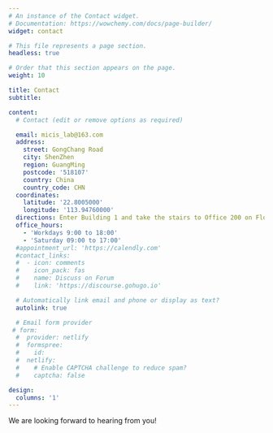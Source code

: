 ```yaml
---
# An instance of the Contact widget.
# Documentation: https://wowchemy.com/docs/page-builder/
widget: contact

# This file represents a page section.
headless: true

# Order that this section appears on the page.
weight: 10

title: Contact
subtitle:

content:
  # Contact (edit or remove options as required)

  email: micis_lab@163.com
  address:
    street: GongChang Road
    city: ShenZhen
    region: GuangMing
    postcode: '518107'
    country: China
    country_code: CHN
  coordinates:
    latitude: '22.8005000'
    longitude: '113.94760000'
  directions: Enter Building 1 and take the stairs to Office 200 on Floor 2
  office_hours:
    - 'Workdays 9:00 to 18:00'
    - 'Saturday 09:00 to 17:00'
  #appointment_url: 'https://calendly.com'
  #contact_links:
  #  - icon: comments
  #    icon_pack: fas
  #    name: Discuss on Forum
  #    link: 'https://discourse.gohugo.io'

  # Automatically link email and phone or display as text?
  autolink: true

  # Email form provider
 # form:
  #  provider: netlify
  #  formspree:
  #    id:
  #  netlify:
  #    # Enable CAPTCHA challenge to reduce spam?
  #    captcha: false

design:
  columns: '1'
---
```


We are looking forward to hearing from you!
